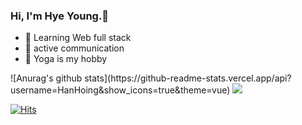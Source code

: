 ### Hi, I'm Hye Young.👋

- 🌱 Learning Web full stack
- 🤔 active communication
- 👯 Yoga is my hobby


<div>
![Anurag's github stats](https://github-readme-stats.vercel.app/api?username=HanHoing&show_icons=true&theme=vue)
<a href="s">
  <img src="https://github-readme-stats.vercel.app/api/top-langs/?username=HanHoing&exclude_repo=dkssud8150.github.io&layout=compact&theme=vue" />
</a>
</div>

[![Hits](https://hits.seeyoufarm.com/api/count/incr/badge.svg?url=https%3A%2F%2Fgithub.com%2Fdkssud8150%2F&count_bg=%232AB4E5D6&title_bg=%23555555&icon=&icon_color=%23E7E7E7&title=views&edge_flat=false)](https://hits.seeyoufarm.com)
